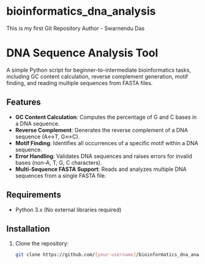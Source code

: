 # bioinformatics_dna_analysis
This is my first Git Repository
Author - Swarnendu Das
# DNA Sequence Analysis Tool

A simple Python script for beginner-to-intermediate bioinformatics tasks, including GC content calculation, reverse complement generation, motif finding, and reading multiple sequences from FASTA files.

## Features
- **GC Content Calculation**: Computes the percentage of G and C bases in a DNA sequence.
- **Reverse Complement**: Generates the reverse complement of a DNA sequence (A↔T, G↔C).
- **Motif Finding**: Identifies all occurrences of a specific motif within a DNA sequence.
- **Error Handling**: Validates DNA sequences and raises errors for invalid bases (non-A, T, G, C characters).
- **Multi-Sequence FASTA Support**: Reads and analyzes multiple DNA sequences from a single FASTA file.

## Requirements
- Python 3.x (No external libraries required)

## Installation
1. Clone the repository:
   ```bash
   git clone https://github.com/[your-username]/bioinformatics_dna_analysis.git
